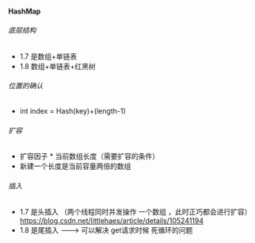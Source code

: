 #### HashMap
###### 底层结构
- 1.7 是数组+单链表
- 1.8 数组+单链表+红黑树
###### 位置的确认
- int index = Hash(key)+(length-1)
###### 扩容
- 扩容因子 * 当前数组长度（需要扩容的条件）
- 新建一个长度是当前容量两倍的数组
###### 插入
- 1.7 是头插入 （两个线程同时并发操作 一个数组 ，此时正巧都会进行扩容）
https://blog.csdn.net/littlehaes/article/details/105241194
- 1.8 是尾插入 ---> 可以解决 get请求时候 死循环的问题